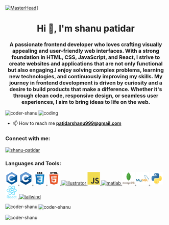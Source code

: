[![MasterHead]([https://www.shutterstock.com/video/search/coding-wallpaper)](https://1.bp.blogspot.com/-7A4WynwLsMw/XbBpCXG8fHI/AAAAAAAAMt4/uOa1bpLskYgrwGbllhSu2SDj_Mig8SXJQCLcBGAsYHQ/s1600/2000_600px.gif)]
<h1 align="center">Hi 👋, I'm shanu patidar</h1>
<h3 align="center">A passionate frontend developer who loves crafting visually appealing and user-friendly web interfaces. With a strong foundation in HTML, CSS, JavaScript, and React, I strive to create websites and applications that are not only functional but also engaging.I enjoy solving complex problems, learning new technologies, and continuously improving my skills. My journey in frontend development is driven by curiosity and a desire to build products that make a difference. Whether it's through clean code, responsive design, or seamless user experiences, I aim to bring ideas to life on the web.
</h3>
<img align="right" alt="coding" width="400" src="(https://cdn.dribbble.com/users/1162077/screenshots/3848914/programmer.gif)">

<p align="left"> <img src="https://komarev.com/ghpvc/?username=coder-shanu&label=Profile%20views&color=0e75b6&style=flat" alt="coder-shanu" /> </p>

- 📫 How to reach me **patidarshanu999@gmail.com**

<h3 align="left">Connect with me:</h3>
<p align="left">
<a href="https://linkedin.com/in/shanu-patidar" target="blank"><img align="center" src="https://raw.githubusercontent.com/rahuldkjain/github-profile-readme-generator/master/src/images/icons/Social/linked-in-alt.svg" alt="shanu-patidar" height="30" width="40" /></a>
</p>

<h3 align="left">Languages and Tools:</h3>
<p align="left"> <a href="https://www.cprogramming.com/" target="_blank" rel="noreferrer"> <img src="https://raw.githubusercontent.com/devicons/devicon/master/icons/c/c-original.svg" alt="c" width="40" height="40"/> </a> <a href="https://www.w3schools.com/cpp/" target="_blank" rel="noreferrer"> <img src="https://raw.githubusercontent.com/devicons/devicon/master/icons/cplusplus/cplusplus-original.svg" alt="cplusplus" width="40" height="40"/> </a> <a href="https://www.w3schools.com/css/" target="_blank" rel="noreferrer"> <img src="https://raw.githubusercontent.com/devicons/devicon/master/icons/css3/css3-original-wordmark.svg" alt="css3" width="40" height="40"/> </a> <a href="https://www.w3.org/html/" target="_blank" rel="noreferrer"> <img src="https://raw.githubusercontent.com/devicons/devicon/master/icons/html5/html5-original-wordmark.svg" alt="html5" width="40" height="40"/> </a> <a href="https://www.adobe.com/in/products/illustrator.html" target="_blank" rel="noreferrer"> <img src="https://www.vectorlogo.zone/logos/adobe_illustrator/adobe_illustrator-icon.svg" alt="illustrator" width="40" height="40"/> </a> <a href="https://developer.mozilla.org/en-US/docs/Web/JavaScript" target="_blank" rel="noreferrer"> <img src="https://raw.githubusercontent.com/devicons/devicon/master/icons/javascript/javascript-original.svg" alt="javascript" width="40" height="40"/> </a> <a href="https://www.mathworks.com/" target="_blank" rel="noreferrer"> <img src="https://upload.wikimedia.org/wikipedia/commons/2/21/Matlab_Logo.png" alt="matlab" width="40" height="40"/> </a> <a href="https://www.mongodb.com/" target="_blank" rel="noreferrer"> <img src="https://raw.githubusercontent.com/devicons/devicon/master/icons/mongodb/mongodb-original-wordmark.svg" alt="mongodb" width="40" height="40"/> </a> <a href="https://www.mysql.com/" target="_blank" rel="noreferrer"> <img src="https://raw.githubusercontent.com/devicons/devicon/master/icons/mysql/mysql-original-wordmark.svg" alt="mysql" width="40" height="40"/> </a> <a href="https://www.python.org" target="_blank" rel="noreferrer"> <img src="https://raw.githubusercontent.com/devicons/devicon/master/icons/python/python-original.svg" alt="python" width="40" height="40"/> </a> <a href="https://reactjs.org/" target="_blank" rel="noreferrer"> <img src="https://raw.githubusercontent.com/devicons/devicon/master/icons/react/react-original-wordmark.svg" alt="react" width="40" height="40"/> </a> <a href="https://tailwindcss.com/" target="_blank" rel="noreferrer"> <img src="https://www.vectorlogo.zone/logos/tailwindcss/tailwindcss-icon.svg" alt="tailwind" width="40" height="40"/> </a> </p>

<p><img align="left" src="https://github-readme-stats.vercel.app/api/top-langs?username=coder-shanu&show_icons=true&locale=en&layout=compact" alt="coder-shanu" /></p>

<p>&nbsp;<img align="center" src="https://github-readme-stats.vercel.app/api?username=coder-shanu&show_icons=true&locale=en" alt="coder-shanu" /></p>

<p><img align="center" src="https://github-readme-streak-stats.herokuapp.com/?user=coder-shanu&" alt="coder-shanu" /></p>
